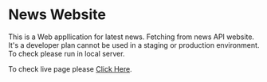 # News Website
This is a Web appllication for latest news. Fetching from news API website.
It's a developer plan cannot be used in a staging or production environment. To check please run in local server.

To check live page please [Click Here](https://vanshul22.github.io/News-Website/).

